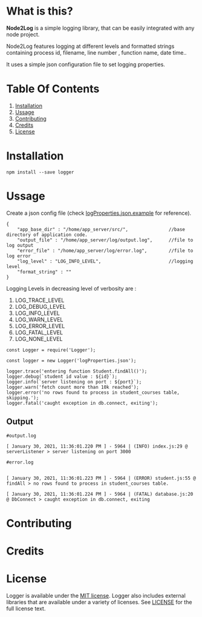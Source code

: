 # What is this?

**Node2Log** is a simple logging library, that can be easily integrated with any node project.<br/>

Node2Log features logging at different levels and formatted strings containing process id, filename, line number , function name, date time..<br/>

It uses a simple json configuration file to set logging properties.


# Table Of Contents

1. [Installation](https://github.com/ankushTripathi/node2log#Installtion)
1. [Ussage](https://github.com/ankushTripathi/node2log#Ussage)
1. [Contributing](https://github.com/ankushTripathi/node2log#Contributing)
1. [Credits](https://github.com/ankushTripathi/node2log#Credits)
1. [License](https://github.com/ankushTripathi/node2log#License)

# Installation

`npm install --save logger`

# Ussage

Create a json config file (check [logProperties.json.example](https://github.com/ankushTripathi/node2log/blob/master/logProperties.json.example) for reference).

```
{
    "app_base_dir" : "/home/app_server/src/",               //base directory of application code.
    "output_file" : "/home/app_server/log/output.log",      //file to log output
    "error_file" : "/home/app_server/log/error.log",        //file to log error
    "log_level" : "LOG_INFO_LEVEL",                         //logging level
    "format_string" : ""
}
```

Logging Levels in decreasing level of verbosity are :
1. LOG_TRACE_LEVEL  
1. LOG_DEBUG_LEVEL  
1. LOG_INFO_LEVEL  
1. LOG_WARN_LEVEL  
1. LOG_ERROR_LEVEL  
1. LOG_FATAL_LEVEL  
1. LOG_NONE_LEVEL 


```
const Logger = require('Logger');

const logger = new Logger('logProperties.json');

logger.trace('entering function Student.findAll()');
logger.debug(`student id value : ${id}`);
logger.info(`server listening on port : ${port}`);
logger.warn('fetch count more than 10k reached');
logger.error('no rows found to process in student_courses table, skipping.');
logger.fatal('caught exception in db.connect, exiting');

```

## Output

```
#output.log

[ January 30, 2021, 11:36:01.220 PM ] - 5964 | (INFO) index.js:29 @ serverListener > server listening on port 3000

```

```
#error.log


[ January 30, 2021, 11:36:01.223 PM ] - 5964 | (ERROR) student.js:55 @ findAll > no rows found to process in student_courses table.

[ January 30, 2021, 11:36:01.224 PM ] - 5964 | (FATAL) database.js:20 @ DbConnect > caught exception in db.connect, exiting

```

# Contributing

# Credits

# License

Logger is available under the [MIT license](https://opensource.org/licenses/MIT). Logger also includes external libraries that are available under a variety of licenses. See [LICENSE](https://github.com/ankushTripathi/node2log/blob/master/LICENSE) for the full license text.
